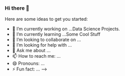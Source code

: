### Hi there 👋



Here are some ideas to get you started:

- 🔭 I’m currently working on ...Data Science Projects.
- 🌱 I’m currently learning ...Some Cool Stuff
- 👯 I’m looking to collaborate on ... 
- 🤔 I’m looking for help with ...
- 💬 Ask me about ...
- 📫 How to reach me: ...
- 😄 Pronouns: ...
- ⚡ Fun fact: ...
-->
